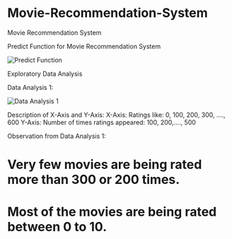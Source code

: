# Movie-Recommendation-System
Movie Recommendation System

Predict Function for Movie Recommendation System

![Predict Function](https://user-images.githubusercontent.com/22481474/203433785-93ced977-a767-434b-a0ea-0a01e4e77ad6.PNG)

Exploratory Data Analysis

Data Analysis 1:

![Data Analysis 1](https://user-images.githubusercontent.com/22481474/203434366-fb69a24b-a3ca-4880-b577-739aa7dd117d.PNG)

Description of X-Axis and Y-Axis:
X-Axis: Ratings like: 0, 100, 200, 300, ...., 600
Y-Axis: Number of times ratings appeared: 100, 200,...., 500


Observation from Data Analysis 1:
# Very few movies are being rated more than 300 or 200 times.
# Most of the movies are being rated between 0 to 10.


